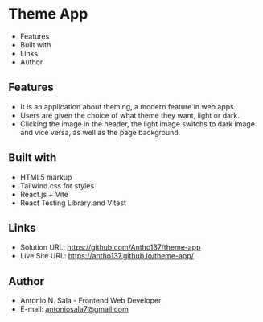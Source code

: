 # Theme App

- Features
- Built with
- Links
- Author

## Features

- It is an application about theming, a modern feature in web apps.
- Users are given the choice of what theme they want, light or dark.
- Clicking the image in the header, the light image switchs to dark image and vice versa, as well as the page background.

## Built with

- HTML5 markup
- Tailwind.css for styles
- React.js + Vite
- React Testing Library and Vitest

## Links

- Solution URL: https://github.com/Antho137/theme-app
- Live Site URL: https://antho137.github.io/theme-app/

## Author

- Antonio N. Sala - Frontend Web Developer
- E-mail: antoniosala7@gmail.com
